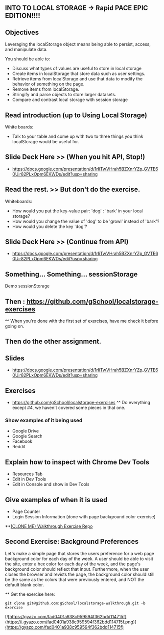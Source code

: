 

## INTO TO LOCAL STORAGE -> Rapid PACE EPIC EDITION!!!!


## Objectives

Leveraging the localStorage object means being able to persist, access, and manipulate data.

You should be able to:

- Discuss what types of values are useful to store in local storage
- Create items in localStorage that store data such as user settings.
- Retrieve items from localStorage and use that data to modify the behavior of something on the page.
- Remove items from localStorage.
- Stringify and parse objects to store larger datasets.
- Compare and contrast local storage with session storage







## Read introduction (up to Using Local Storage)
White boards:
- Talk to your table and come up with two to three things you think localStorage would be useful for.



## Slide Deck Here >> (When you hit API, Stop!)
* https://docs.google.com/presentation/d/1rIiTwVHrah5BZXnrYZp_GVTE60Uir82PLxOpm6EKWDs/edit?usp=sharing

## Read the rest. >> But don't do the exercise.
Whiteboards:
- How would you put the key-value pair: 'dog' : 'bark' in your local storage?
- How would you change the value of 'dog' to be 'growl' instead of 'bark'?
- How would you delete the key 'dog'?


## Slide Deck Here >> (Continue from API)
* https://docs.google.com/presentation/d/1rIiTwVHrah5BZXnrYZp_GVTE60Uir82PLxOpm6EKWDs/edit?usp=sharing





## Something... Something... sessionStorage
Demo sessionStorage

## Then : https://github.com/gSchool/localstorage-exercises
^^ When you're done with the first set of exercises, have me check it before going on.

## Then do the other assignment.






















## Slides

* https://docs.google.com/presentation/d/1rIiTwVHrah5BZXnrYZp_GVTE60Uir82PLxOpm6EKWDs/edit?usp=sharing

## Exercises

* https://github.com/gSchool/localstorage-exercises
^^ Do everything except #4, we haven't covered some pieces in that one.

### Show examples of it being used

* Google Drive
* Google Search
* Facebook
* Reddit

## Explain how to inspect with Chrome Dev Tools

* Resources Tab
* Edit in Dev Tools
* Edit in Console and show in Dev Tools

## Give examples of when it is used

* Page Counter
* Login Session Information (done with page background color exercise)


**[(CLONE ME) Walkthrough Exercise Repo](https://github.com/gSchool/localstorage-walkthrough/tree/exercise)






## Second Exercise: Background Preferences

Let's make a simple page that stores the users preference for a web page background color for each day of the week.  A user should be able to visit the site, enter a hex color for each day of the week, and the page's background color should reflect that input.  Furthermore, when the user closes the browser and revists the page, the background color should still be the same as the colors that were previously entered, and NOT the default blank color.


** Get the exercise here:

 `git clone git@github.com:gSchool/localstorage-walkthrough.git -b exercise`


[![https://gyazo.com/fad0401a938c959594f362bdd114715f](https://i.gyazo.com/fad0401a938c959594f362bdd114715f.png)](https://gyazo.com/fad0401a938c959594f362bdd114715f)

